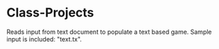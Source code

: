 # Class-Projects
Reads input from text document to populate a text based game. Sample input is included: "text.tx".
